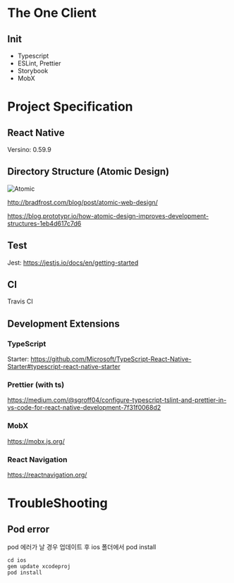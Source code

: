 # The One Client

## Init

- Typescript
- ESLint, Prettier
- Storybook
- MobX

# Project Specification

## React Native

Versino: 0.59.9

## Directory Structure (Atomic Design)

![Atomic](https://cdn-images-1.medium.com/max/2400/1*fSiixIK0shYrJkUuRvlcyA.png)

http://bradfrost.com/blog/post/atomic-web-design/

https://blog.prototypr.io/how-atomic-design-improves-development-structures-1eb4d617c7d6

## Test

Jest: https://jestjs.io/docs/en/getting-started

## CI

Travis CI

## Development Extensions

### TypeScript

Starter: https://github.com/Microsoft/TypeScript-React-Native-Starter#typescript-react-native-starter

### Prettier (with ts)

https://medium.com/@sgroff04/configure-typescript-tslint-and-prettier-in-vs-code-for-react-native-development-7f31f0068d2

### MobX

https://mobx.js.org/

### React Navigation 

https://reactnavigation.org/

# TroubleShooting

## Pod error

pod 에러가 날 경우 업데이트 후 ios 폴더에서 pod install

```
cd ios
gem update xcodeproj
pod install
```
